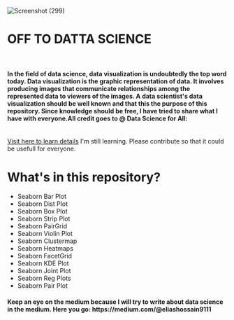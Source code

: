 
![Screenshot (299)](https://user-images.githubusercontent.com/54431128/82751633-5d2ec900-9dda-11ea-8f0e-d7d646e60e0c.png)
# OFF TO DATTA SCIENCE <br> <br>


<h4>In the field of data science, data visualization is undoubtedly the top word today. Data visualization is the graphic representation of data. It involves producing images that communicate relationships among the represented data to viewers of the images. A data scientist's data visualization should be well known and that this the purpose of this repository. Since knowledge should be free, I have tried to share what I have with everyone.All credit goes to @ Data Science for All:  </h4> <br>
<a href="shorturl.at/bnru9">Visit here to learn details</a>
I'm still learning. Please contribute so that it could be usefull for everyone. 


# What's in this repository?

* Seaborn Bar Plot 
* Seaborn Dist Plot 
* Seaborn Box Plot 
* Seaborn Strip Plot 
* Seaborn PairGrid 
* Seaborn Violin Plot 
* Seaborn Clustermap 
* Seaborn Heatmaps 
* Seaborn FacetGrid 
* Seaborn KDE Plot 
* Seaborn Joint Plot 
* Seaborn Reg Plots 
* Seaborn Pair Plot 

<h4> Keep an eye on the medium because I will try to write about data science in the medium. Here you go: https://medium.com/@eliashossain9111</h4>
